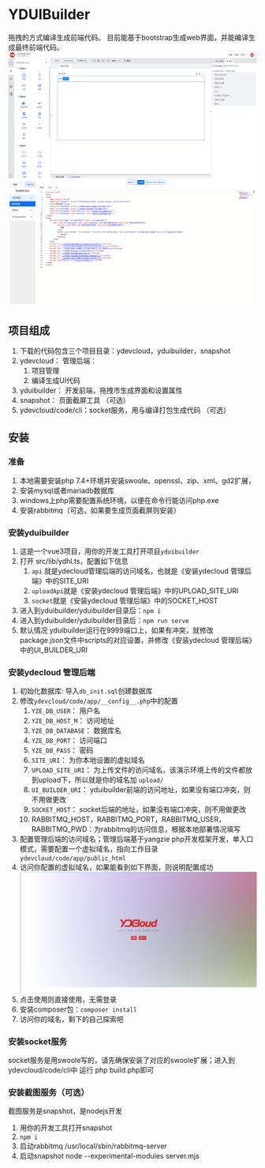# YDUIBuilder

拖拽的方式编译生成前端代码。
目前能基于bootstrap生成web界面，并能编译生成最终前端代码。
![](doc/uibuilder.png)![](doc/code.png)

## 项目组成

1. 下载的代码包含三个项目目录：ydevcloud，yduibuilder，snapshot
2. ydevcloud： 管理后端：
   1. 项目管理
   2. 编译生成UI代码
3. yduibuilder： 开发前端，拖拽市生成界面和设置属性
4. snapshot： 页面截屏工具 （可选）
5. ydevcloud/code/cli：socket服务，用与编译打包生成代码 （可选）

## 安装

### 准备
1. 本地需要安装php 7.4+环境并安装swoole、openssl、zip、xml、gd2扩展，
2. 安装mysql或者mariadb数据库
3. windows上php需要配置系统环境，以便在命令行能访问php.exe
4. 安装rabbitmq（可选，如果要生成页面截屏则安装）


### 安装yduibuilder
1. 这是一个vue3项目，用你的开发工具打开项目`yduibuilder`
2. 打开 src/lib/ydhl.ts，配置如下信息
   1. `api` 就是ydecloud管理后端的访问域名，也就是《安装ydecloud 管理后端》中的SITE_URI
   2. `uploadApi`就是《安装ydecloud 管理后端》中的UPLOAD_SITE_URI
   3. `socket`就是《安装ydecloud 管理后端》中的SOCKET_HOST
3. 进入到yduibuilder/yduibuilder目录后：`npm i`
4. 进入到yduibuilder/yduibuilder目录后：`npm run serve`
5. 默认情况 yduibuilder运行在9999端口上，如果有冲突，就修改package.json文件中scripts的对应设置，并修改《安装ydecloud 管理后端》中的UI_BUILDER_URI

### 安装ydecloud 管理后端
1. 初始化数据库: 导入`db_init.sql`创建数据库
2. 修改`ydevcloud/code/app/__config__.php`中的配置
   1. `YZE_DB_USER`： 用户名
   2. `YZE_DB_HOST_M`： 访问地址
   3. `YZE_DB_DATABASE`： 数据库名
   4. `YZE_DB_PORT`： 访问端口
   5. `YZE_DB_PASS`： 密码
   6. `SITE_URI`： 为你本地设置的虚拟域名
   7. `UPLOAD_SITE_URI`： 为上传文件的访问域名，该演示环境上传的文件都放到upload下，所以就是你的域名加 `upload/`
   8. `UI_BUILDER_URI`： yduibuilder前端的访问地址，如果没有端口冲突，则不用做更改
   9. `SOCKET_HOST`： socket后端的地址，如果没有端口冲突，则不用做更改
   10. RABBITMQ_HOST，RABBITMQ_PORT，RABBITMQ_USER，RABBITMQ_PWD：为rabbitmq的访问信息，根据本地部署情况填写
3. 配置管理后端的访问域名；管理后端基于yangzie php开发框架开发，单入口模式，需要配置一个虚拟域名，指向工作目录`ydevcloud/code/app/public_html`
4. 访问你配置的虚拟域名，如果能看到如下界面，则说明配置成功![ydecloud](doc/ydeclouod.png)
5. 点击使用则直接使用，无需登录
6. 安装composer包：`composer install`
6. 访问你的域名，剩下的自己探索吧

### 安装socket服务

socket服务是用swoole写的，请先确保安装了对应的swoole扩展；进入到ydevcloud/code/cli中
运行 php build.php即可

### 安装截图服务（可选）

截图服务是snapshot，是nodejs开发
1. 用你的开发工具打开snapshot
2. `npm i`
3. 启动rabbitmq /usr/local/sbin/rabbitmq-server
4. 启动snapshot node --experimental-modules server.mjs
